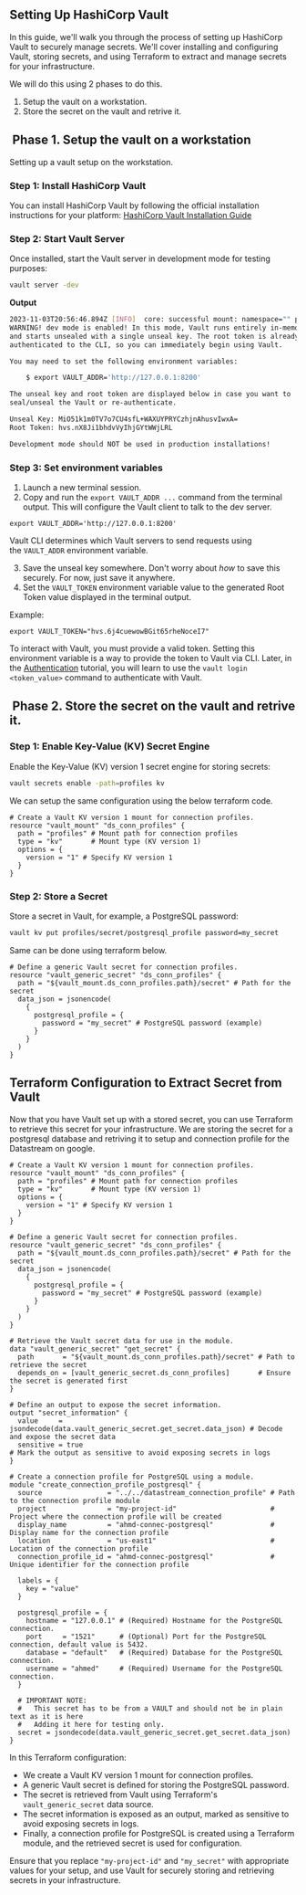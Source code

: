 ## Setting Up HashiCorp Vault

In this guide, we'll walk you through the process of setting up HashiCorp Vault to securely manage secrets. We'll cover installing and configuring Vault, storing secrets, and using Terraform to extract and manage secrets for your infrastructure.

We will do this using 2 phases to do this.

1. Setup the vault on a workstation.
2. Store the secret on the vault and retrive it.

##  Phase 1. Setup the vault on a workstation

Setting up a vault setup on the workstation.

### Step 1: Install HashiCorp Vault

You can install HashiCorp Vault by following the official installation instructions for your platform: [HashiCorp Vault Installation Guide](https://learn.hashicorp.com/vault/getting-started/install)

### Step 2: Start Vault Server

Once installed, start the Vault server in development mode for testing purposes:

```bash
vault server -dev
```

**Output**

```bash
2023-11-03T20:56:46.894Z [INFO]  core: successful mount: namespace="" path=secret/ type=kv version=""
WARNING! dev mode is enabled! In this mode, Vault runs entirely in-memory
and starts unsealed with a single unseal key. The root token is already
authenticated to the CLI, so you can immediately begin using Vault.

You may need to set the following environment variables:

    $ export VAULT_ADDR='http://127.0.0.1:8200'

The unseal key and root token are displayed below in case you want to
seal/unseal the Vault or re-authenticate.

Unseal Key: MiO51k1m0TV7o7CU4sfL+WAXUYPRYCzhjnAhusvIwxA=
Root Token: hvs.nX8Ji1bhdvVyIhjGYtWWjLRL

Development mode should NOT be used in production installations!
```

### Step 3: Set environment variables

1. Launch a new terminal session.
2. Copy and run the `export VAULT_ADDR ...` command from the terminal output. This will configure the Vault client to talk to the dev server.

```
export VAULT_ADDR='http://127.0.0.1:8200'
```

Vault CLI determines which Vault servers to send requests using the `VAULT_ADDR` environment variable.

3. Save the unseal key somewhere. Don't worry about *how* to save this securely. For now, just save it anywhere.
4. Set the `VAULT_TOKEN` environment variable value to the generated Root Token value displayed in the terminal output.

Example:

```
export VAULT_TOKEN="hvs.6j4cuewowBGit65rheNoceI7"
```

To interact with Vault, you must provide a valid token. Setting this environment variable is a way to provide the token to Vault via CLI. Later, in the [Authentication](https://developer.hashicorp.com/vault/tutorials/getting-started/getting-started-authentication) tutorial, you will learn to use the `vault login <token_value>` command to authenticate with Vault.

##  Phase 2. Store the secret on the vault and retrive it.

### Step 1: Enable Key-Value (KV) Secret Engine

Enable the Key-Value (KV) version 1 secret engine for storing secrets:

```bash
vault secrets enable -path=profiles kv
```

We can setup the same configuration using the below terraform code.

```hcl
# Create a Vault KV version 1 mount for connection profiles.
resource "vault_mount" "ds_conn_profiles" {
  path = "profiles" # Mount path for connection profiles
  type = "kv"       # Mount type (KV version 1)
  options = {
    version = "1" # Specify KV version 1
  }
}
```

### Step 2: Store a Secret

Store a secret in Vault, for example, a PostgreSQL password:

```bash
vault kv put profiles/secret/postgresql_profile password=my_secret
```

Same can be done using terraform below.

```hcl
# Define a generic Vault secret for connection profiles.
resource "vault_generic_secret" "ds_conn_profiles" {
  path = "${vault_mount.ds_conn_profiles.path}/secret" # Path for the secret
  data_json = jsonencode(
    {
      postgresql_profile = {
        password = "my_secret" # PostgreSQL password (example)
      }
    }
  )
}
```

## Terraform Configuration to Extract Secret from Vault

Now that you have Vault set up with a stored secret, you can use Terraform to retrieve this secret for your infrastructure.
We are storing the secret for a postgresql database and retriving it to setup and connection profile for the Datastream on google.

```hcl
# Create a Vault KV version 1 mount for connection profiles.
resource "vault_mount" "ds_conn_profiles" {
  path = "profiles" # Mount path for connection profiles
  type = "kv"       # Mount type (KV version 1)
  options = {
    version = "1" # Specify KV version 1
  }
}

# Define a generic Vault secret for connection profiles.
resource "vault_generic_secret" "ds_conn_profiles" {
  path = "${vault_mount.ds_conn_profiles.path}/secret" # Path for the secret
  data_json = jsonencode(
    {
      postgresql_profile = {
        password = "my_secret" # PostgreSQL password (example)
      }
    }
  )
}

# Retrieve the Vault secret data for use in the module.
data "vault_generic_secret" "get_secret" {
  path       = "${vault_mount.ds_conn_profiles.path}/secret" # Path to retrieve the secret
  depends_on = [vault_generic_secret.ds_conn_profiles]       # Ensure the secret is generated first
}

# Define an output to expose the secret information.
output "secret_information" {
  value     = jsondecode(data.vault_generic_secret.get_secret.data_json) # Decode and expose the secret data
  sensitive = true                                                       # Mark the output as sensitive to avoid exposing secrets in logs
}

# Create a connection profile for PostgreSQL using a module.
module "create_connection_profile_postgresql" {
  source                = "../../datastream_connection_profile" # Path to the connection profile module
  project               = "my-project-id"                       # Project where the connection profile will be created
  display_name          = "ahmd-connec-postgresql"              # Display name for the connection profile
  location              = "us-east1"                            # Location of the connection profile
  connection_profile_id = "ahmd-connec-postgresql"              # Unique identifier for the connection profile

  labels = {
    key = "value"
  }

  postgresql_profile = {
    hostname = "127.0.0.1" # (Required) Hostname for the PostgreSQL connection.
    port     = "1521"      # (Optional) Port for the PostgreSQL connection, default value is 5432.
    database = "default"   # (Required) Database for the PostgreSQL connection.
    username = "ahmed"     # (Required) Username for the PostgreSQL connection.
  }

  # IMPORTANT NOTE:
  #   This secret has to be from a VAULT and should not be in plain text as it is here 
  #   Adding it here for testing only.
  secret = jsondecode(data.vault_generic_secret.get_secret.data_json)
}
```

In this Terraform configuration:

- We create a Vault KV version 1 mount for connection profiles.
- A generic Vault secret is defined for storing the PostgreSQL password.
- The secret is retrieved from Vault using Terraform's `vault_generic_secret` data source.
- The secret information is exposed as an output, marked as sensitive to avoid exposing secrets in logs.
- Finally, a connection profile for PostgreSQL is created using a Terraform module, and the retrieved secret is used for configuration.

Ensure that you replace `"my-project-id"` and `"my_secret"` with appropriate values for your setup, and use Vault for securely storing and retrieving secrets in your infrastructure.
